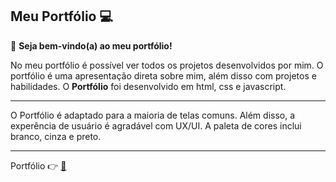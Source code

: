 ## Meu Portfólio 💻

🌟 **Seja bem-vindo(a) ao meu portfólio!**

No meu portfólio é possível ver todos os projetos desenvolvidos por mim. 
O portfólio é uma apresentação direta sobre mim, além disso com projetos e habilidades.
O **Portfólio** foi desenvolvido em html, css e javascript.

---

O Portfólio é adaptado para a maioria de telas comuns. Além disso, a experência de usuário é agradável com UX/UI. A paleta de cores inclui branco, cinza e preto.

---

Portfólio 👉 [🔗](https://eupedrobarbosa03.github.io/portfolio/)
